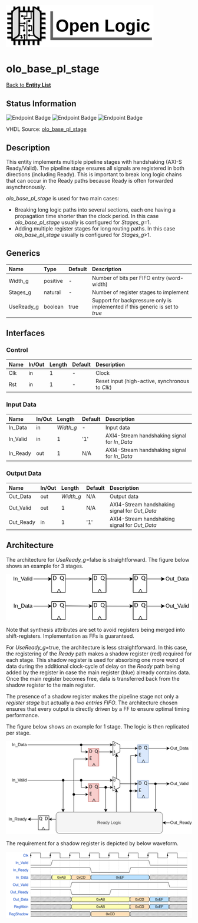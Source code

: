 <img src="../Logo.png" alt="Logo" width="400">

# olo_base_pl_stage

[Back to **Entity List**](../EntityList.md)

## Status Information

![Endpoint Badge](https://img.shields.io/endpoint?url=https://storage.googleapis.com/open-logic-badges/coverage/olo_base_pl_stage.json?cacheSeconds=0) ![Endpoint Badge](https://img.shields.io/endpoint?url=https://storage.googleapis.com/open-logic-badges/branches/olo_base_pl_stage.json?cacheSeconds=0) ![Endpoint Badge](https://img.shields.io/endpoint?url=https://storage.googleapis.com/open-logic-badges/issues/olo_base_pl_stage.json?cacheSeconds=0)

VHDL Source: [olo_base_pl_stage](../../src/base/vhdl/olo_base_pl_stage.vhd)

## Description

This entity implements multiple pipeline stages with handshaking (AXI-S Ready/Valid). The pipeline stage ensures all signals are registered in both directions (including Ready). This is important to break long logic chains that can occur in the Ready  paths because Ready is often forwarded asynchronously.

*olo_base_pl_stage* is used for two main cases:

* Breaking long logic paths into several sections, each one having a propagation time shorter than the clock period. In this case *olo_base_pl_stage* usually is configured for *Stages_g*=1.
* Adding multiple register stages for long routing paths. In this case *olo_base_pl_stage* usually is configured for *Stages_g*>1.

## Generics

| Name       | Type     | Default | Description                                                  |
| :--------- | :------- | ------- | :----------------------------------------------------------- |
| Width_g    | positive | -       | Number of bits per FIFO entry (word-width)                   |
| Stages_g   | natural  | -       | Number of register stages to implement                       |
| UseReady_g | boolean  | true    | Support for backpressure only is implemented if this generic is set to *true* |

## Interfaces

### Control

| Name | In/Out | Length | Default | Description                                     |
| :--- | :----- | :----- | ------- | :---------------------------------------------- |
| Clk  | in     | 1      | -       | Clock                                           |
| Rst  | in     | 1      | -       | Reset input (high-active, synchronous to *Clk*) |

### Input Data

| Name     | In/Out | Length    | Default | Description                                  |
| :------- | :----- | :-------- | ------- | :------------------------------------------- |
| In_Data  | in     | *Width_g* | -       | Input data                                   |
| In_Valid | in     | 1         | '1'     | AXI4-Stream handshaking signal for *In_Data* |
| In_Ready | out    | 1         | N/A     | AXI4-Stream handshaking signal for *In_Data* |

### Output Data

| Name      | In/Out | Length    | Default | Description                                   |
| :-------- | :----- | :-------- | ------- | :-------------------------------------------- |
| Out_Data  | out    | *Width_g* | N/A     | Output data                                   |
| Out_Valid | out    | 1         | N/A     | AXI4-Stream handshaking signal for *Out_Data* |
| Out_Ready | in     | 1         | '1'     | AXI4-Stream handshaking signal for *Out_Data* |

## Architecture

The architecture for *UseReady_g*=false is straightforward. The figure below shows an example for 3 stages. 

![NoReady](./misc/olo_base_pl_stage_noready.png)

Note that synthesis attributes are set to avoid registers being merged into shift-registers. Implementation as FFs is guaranteed.

For *UseReady_g*=true, the architecture is less straightforward. In this case, the registering of the *Ready* path makes a shadow register (red) required for each stage. This shadow register is used for absorbing one more word of data during the additional clock-cycle of delay on the *Ready* path being added by the register in case the main register (blue) already contains data. Once the main register becomes free, data is transferred back from the shadow register to the main register.

The presence of a shadow register makes the pipeline stage not only a *register stage* but actually a *two entries FIFO*. The architecture chosen ensures that every output is directly driven by a FF to ensure optimal timing performance.

The figure below shows an example for 1 stage. The logic is then replicated per stage.

![Ready](./misc/olo_base_pl_stage_ready.png)



The requirement for a shadow register is depicted by below waveform.

![Wave](./misc/olo_base_pl_stage.svg)

